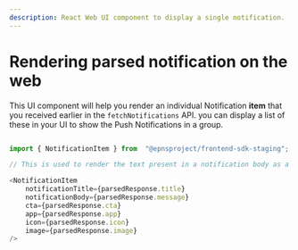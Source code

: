 ```yaml
---
description: React Web UI component to display a single notification.
---
```


# Rendering parsed notification on the web

This UI component will help you render an individual Notification **item** that you received earlier in the `fetchNotifications` API. you can display a list of these in your UI to show the Push Notifications in a group.

```javascript

import { NotificationItem } from  "@epnsproject/frontend-sdk-staging";

// This is used to render the text present in a notification body as a JSX element

<NotificationItem
    notificationTitle={parsedResponse.title}
    notificationBody={parsedResponse.message}
    cta={parsedResponse.cta}
    app={parsedResponse.app}
    icon={parsedResponse.icon}
    image={parsedResponse.image}
/>
```

